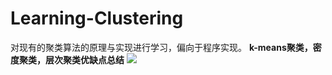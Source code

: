 # Learning-Clustering
对现有的聚类算法的原理与实现进行学习，偏向于程序实现。
**k-means聚类，密度聚类，层次聚类优缺点总结**
![](README_md_files/af5e3fa0-063b-11ed-b8fb-3587475aafb3.jpeg?v=1&type=image)
